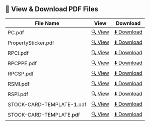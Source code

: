 ## 📄 View & Download PDF Files

| File Name | View | Download |
|-----------|------|----------|
| PC.pdf | [🔍 View](./PC.pdf) | [⬇️ Download](https://raw.githubusercontent.com/edward1986/annex-a8/main/PC.pdf) |
| PropertySticker.pdf | [🔍 View](./PropertySticker.pdf) | [⬇️ Download](https://raw.githubusercontent.com/edward1986/annex-a8/main/PropertySticker.pdf) |
| RPCI.pdf | [🔍 View](./RPCI.pdf) | [⬇️ Download](https://raw.githubusercontent.com/edward1986/annex-a8/main/RPCI.pdf) |
| RPCPPE.pdf | [🔍 View](./RPCPPE.pdf) | [⬇️ Download](https://raw.githubusercontent.com/edward1986/annex-a8/main/RPCPPE.pdf) |
| RPCSP.pdf | [🔍 View](./RPCSP.pdf) | [⬇️ Download](https://raw.githubusercontent.com/edward1986/annex-a8/main/RPCSP.pdf) |
| RSMI.pdf | [🔍 View](./RSMI.pdf) | [⬇️ Download](https://raw.githubusercontent.com/edward1986/annex-a8/main/RSMI.pdf) |
| RSPI.pdf | [🔍 View](./RSPI.pdf) | [⬇️ Download](https://raw.githubusercontent.com/edward1986/annex-a8/main/RSPI.pdf) |
| STOCK-CARD-TEMPLATE-1.pdf | [🔍 View](./STOCK-CARD-TEMPLATE-1.pdf) | [⬇️ Download](https://raw.githubusercontent.com/edward1986/annex-a8/main/STOCK-CARD-TEMPLATE-1.pdf) |
| STOCK-CARD-TEMPLATE.pdf | [🔍 View](./STOCK-CARD-TEMPLATE.pdf) | [⬇️ Download](https://raw.githubusercontent.com/edward1986/annex-a8/main/STOCK-CARD-TEMPLATE.pdf) |

